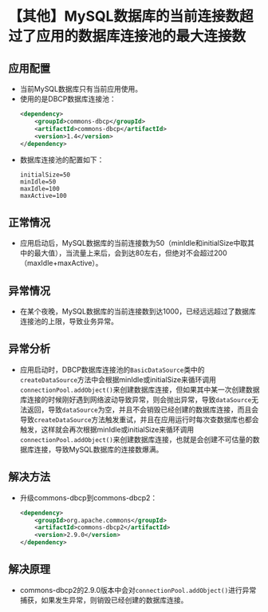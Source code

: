 # 【其他】MySQL数据库的当前连接数超过了应用的数据库连接池的最大连接数
## 应用配置
* 当前MySQL数据库只有当前应用使用。
* 使用的是DBCP数据库连接池：
    ```xml
    <dependency>
        <groupId>commons-dbcp</groupId>
        <artifactId>commons-dbcp</artifactId>
        <version>1.4</version>
    </dependency>
    ```
* 数据库连接池的配置如下：
    ```properties
    initialSize=50
    minIdle=50
    maxIdle=100
    maxActive=100
    ```

## 正常情况
* 应用启动后，MySQL数据库的当前连接数为50（minIdle和initialSize中取其中的最大值），当流量上来后，会到达80左右，但绝对不会超过200（maxIdle+maxActive）。

## 异常情况
* 在某个夜晚，MySQL数据库的当前连接数到达1000，已经远远超过了数据库连接池的上限，导致业务异常。

## 异常分析
* 应用启动时，DBCP数据库连接池的`BasicDataSource`类中的`createDataSource`方法中会根据minIdle或initialSize来循环调用`connectionPool.addObject()`来创建数据库连接，但如果其中某一次创建数据库连接的时候刚好遇到网络波动导致异常，则会抛出异常，导致`dataSource`无法返回，导致`dataSource`为空，并且不会销毁已经创建的数据库连接，而且会导致`createDataSource`方法触发重试，并且在应用运行时每次查数据库也都会触发，这样就会再次根据minIdle或initialSize来循环调用`connectionPool.addObject()`来创建数据库连接，也就是会创建不可估量的数据库连接，导致MySQL数据库的连接数爆满。

## 解决方法
* 升级commons-dbcp到commons-dbcp2：
    ```xml
    <dependency>
        <groupId>org.apache.commons</groupId>
        <artifactId>commons-dbcp2</artifactId>
        <version>2.9.0</version>
    </dependency>
    ```

## 解决原理
* commons-dbcp2的2.9.0版本中会对`connectionPool.addObject()`进行异常捕获，如果发生异常，则销毁已经创建的数据库连接。

